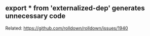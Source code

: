 ## export \* from 'externalized-dep' generates unnecessary code

Related: https://github.com/rolldown/rolldown/issues/1940
